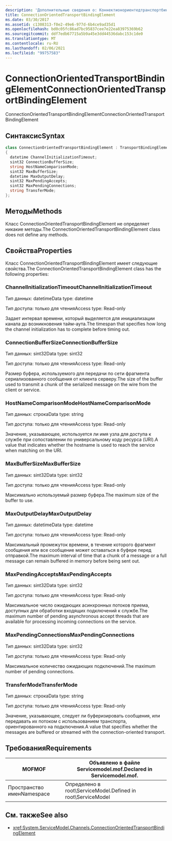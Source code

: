 ```yaml
---
description: 'Дополнительные сведения о: Коннектионориентедтранспортбиндинжелемент'
title: ConnectionOrientedTransportBindingElement
ms.date: 03/30/2017
ms.assetid: c1308313-f0e2-49e6-977d-6b4ce9ad35d1
ms.openlocfilehash: bd0c05fc86ad7bc95837cee7e22ea83975369b62
ms.sourcegitcommit: ddf7edb67715a5b9a45e3dd44536dabc153c1de0
ms.translationtype: MT
ms.contentlocale: ru-RU
ms.lasthandoff: 02/06/2021
ms.locfileid: "99757583"
---
```

# <a name="connectionorientedtransportbindingelement"></a><span data-ttu-id="fb363-103">ConnectionOrientedTransportBindingElement</span><span class="sxs-lookup"><span data-stu-id="fb363-103">ConnectionOrientedTransportBindingElement</span></span>

<span data-ttu-id="fb363-104">ConnectionOrientedTransportBindingElement</span><span class="sxs-lookup"><span data-stu-id="fb363-104">ConnectionOrientedTransportBindingElement</span></span>  
  
## <a name="syntax"></a><span data-ttu-id="fb363-105">Синтаксис</span><span class="sxs-lookup"><span data-stu-id="fb363-105">Syntax</span></span>  
  
```csharp
class ConnectionOrientedTransportBindingElement : TransportBindingElement  
{  
  datetime ChannelInitializationTimeout;  
  sint32 ConnectionBufferSize;  
  string HostNameComparisonMode;  
  sint32 MaxBufferSize;  
  datetime MaxOutputDelay;  
  sint32 MaxPendingAccepts;  
  sint32 MaxPendingConnections;  
  string TransferMode;  
};  
```  
  
## <a name="methods"></a><span data-ttu-id="fb363-106">Методы</span><span class="sxs-lookup"><span data-stu-id="fb363-106">Methods</span></span>  

 <span data-ttu-id="fb363-107">Класс ConnectionOrientedTransportBindingElement не определяет никакие методы.</span><span class="sxs-lookup"><span data-stu-id="fb363-107">The ConnectionOrientedTransportBindingElement class does not define any methods.</span></span>  
  
## <a name="properties"></a><span data-ttu-id="fb363-108">Свойства</span><span class="sxs-lookup"><span data-stu-id="fb363-108">Properties</span></span>  

 <span data-ttu-id="fb363-109">Класс ConnectionOrientedTransportBindingElement имеет следующие свойства.</span><span class="sxs-lookup"><span data-stu-id="fb363-109">The ConnectionOrientedTransportBindingElement class has the following properties:</span></span>  
  
### <a name="channelinitializationtimeout"></a><span data-ttu-id="fb363-110">ChannelInitializationTimeout</span><span class="sxs-lookup"><span data-stu-id="fb363-110">ChannelInitializationTimeout</span></span>  

 <span data-ttu-id="fb363-111">Тип данных: datetime</span><span class="sxs-lookup"><span data-stu-id="fb363-111">Data type: datetime</span></span>  
  
 <span data-ttu-id="fb363-112">Тип доступа: только для чтения</span><span class="sxs-lookup"><span data-stu-id="fb363-112">Access type: Read-only</span></span>  
  
 <span data-ttu-id="fb363-113">Задает интервал времени, который выделяется для инициализации канала до возникновения тайм-аута.</span><span class="sxs-lookup"><span data-stu-id="fb363-113">The timespan that specifies how long the channel initialization has to complete before timing out.</span></span>  
  
### <a name="connectionbuffersize"></a><span data-ttu-id="fb363-114">ConnectionBufferSize</span><span class="sxs-lookup"><span data-stu-id="fb363-114">ConnectionBufferSize</span></span>  

 <span data-ttu-id="fb363-115">Тип данных: sint32</span><span class="sxs-lookup"><span data-stu-id="fb363-115">Data type: sint32</span></span>  
  
 <span data-ttu-id="fb363-116">Тип доступа: только для чтения</span><span class="sxs-lookup"><span data-stu-id="fb363-116">Access type: Read-only</span></span>  
  
 <span data-ttu-id="fb363-117">Размер буфера, используемого для передачи по сети фрагмента сериализованного сообщения от клиента серверу.</span><span class="sxs-lookup"><span data-stu-id="fb363-117">The size of the buffer used to transmit a chunk of the serialized message on the wire from the client or service.</span></span>  
  
### <a name="hostnamecomparisonmode"></a><span data-ttu-id="fb363-118">HostNameComparisonMode</span><span class="sxs-lookup"><span data-stu-id="fb363-118">HostNameComparisonMode</span></span>  

 <span data-ttu-id="fb363-119">Тип данных: строка</span><span class="sxs-lookup"><span data-stu-id="fb363-119">Data type: string</span></span>  
  
 <span data-ttu-id="fb363-120">Тип доступа: только для чтения</span><span class="sxs-lookup"><span data-stu-id="fb363-120">Access type: Read-only</span></span>  
  
 <span data-ttu-id="fb363-121">Значение, указывающее, используется ли имя узла для доступа к службе при сопоставлении по универсальному коду ресурса (URI).</span><span class="sxs-lookup"><span data-stu-id="fb363-121">A value that indicates whether the hostname is used to reach the service when matching on the URI.</span></span>  
  
### <a name="maxbuffersize"></a><span data-ttu-id="fb363-122">MaxBufferSize</span><span class="sxs-lookup"><span data-stu-id="fb363-122">MaxBufferSize</span></span>  

 <span data-ttu-id="fb363-123">Тип данных: sint32</span><span class="sxs-lookup"><span data-stu-id="fb363-123">Data type: sint32</span></span>  
  
 <span data-ttu-id="fb363-124">Тип доступа: только для чтения</span><span class="sxs-lookup"><span data-stu-id="fb363-124">Access type: Read-only</span></span>  
  
 <span data-ttu-id="fb363-125">Максимально используемый размер буфера.</span><span class="sxs-lookup"><span data-stu-id="fb363-125">The maximum size of the buffer to use.</span></span>  
  
### <a name="maxoutputdelay"></a><span data-ttu-id="fb363-126">MaxOutputDelay</span><span class="sxs-lookup"><span data-stu-id="fb363-126">MaxOutputDelay</span></span>  

 <span data-ttu-id="fb363-127">Тип данных: datetime</span><span class="sxs-lookup"><span data-stu-id="fb363-127">Data type: datetime</span></span>  
  
 <span data-ttu-id="fb363-128">Тип доступа: только для чтения</span><span class="sxs-lookup"><span data-stu-id="fb363-128">Access type: Read-only</span></span>  
  
 <span data-ttu-id="fb363-129">Максимальный промежуток времени, в течение которого фрагмент сообщения или все сообщение может оставаться в буфере перед отправкой.</span><span class="sxs-lookup"><span data-stu-id="fb363-129">The maximum interval of time that a chunk of a message or a full message can remain buffered in memory before being sent out.</span></span>  
  
### <a name="maxpendingaccepts"></a><span data-ttu-id="fb363-130">MaxPendingAccepts</span><span class="sxs-lookup"><span data-stu-id="fb363-130">MaxPendingAccepts</span></span>  

 <span data-ttu-id="fb363-131">Тип данных: sint32</span><span class="sxs-lookup"><span data-stu-id="fb363-131">Data type: sint32</span></span>  
  
 <span data-ttu-id="fb363-132">Тип доступа: только для чтения</span><span class="sxs-lookup"><span data-stu-id="fb363-132">Access type: Read-only</span></span>  
  
 <span data-ttu-id="fb363-133">Максимальное число ожидающих асинхронных потоков приема, доступных для обработки входящих подключений к службе.</span><span class="sxs-lookup"><span data-stu-id="fb363-133">The maximum number of pending asynchronous accept threads that are available for processing incoming connections on the service.</span></span>  
  
### <a name="maxpendingconnections"></a><span data-ttu-id="fb363-134">MaxPendingConnections</span><span class="sxs-lookup"><span data-stu-id="fb363-134">MaxPendingConnections</span></span>  

 <span data-ttu-id="fb363-135">Тип данных: sint32</span><span class="sxs-lookup"><span data-stu-id="fb363-135">Data type: sint32</span></span>  
  
 <span data-ttu-id="fb363-136">Тип доступа: только для чтения</span><span class="sxs-lookup"><span data-stu-id="fb363-136">Access type: Read-only</span></span>  
  
 <span data-ttu-id="fb363-137">Максимальное количество ожидающих подключений.</span><span class="sxs-lookup"><span data-stu-id="fb363-137">The maximum number of pending connections.</span></span>  
  
### <a name="transfermode"></a><span data-ttu-id="fb363-138">TransferMode</span><span class="sxs-lookup"><span data-stu-id="fb363-138">TransferMode</span></span>  

 <span data-ttu-id="fb363-139">Тип данных: строка</span><span class="sxs-lookup"><span data-stu-id="fb363-139">Data type: string</span></span>  
  
 <span data-ttu-id="fb363-140">Тип доступа: только для чтения</span><span class="sxs-lookup"><span data-stu-id="fb363-140">Access type: Read-only</span></span>  
  
 <span data-ttu-id="fb363-141">Значение, указывающее, следует ли буферизировать сообщения, или передавать их потоком с использованием транспорта, ориентированного на подключения.</span><span class="sxs-lookup"><span data-stu-id="fb363-141">A value that specifies whether the messages are buffered or streamed with the connection-oriented transport.</span></span>  
  
## <a name="requirements"></a><span data-ttu-id="fb363-142">Требования</span><span class="sxs-lookup"><span data-stu-id="fb363-142">Requirements</span></span>  
  
|<span data-ttu-id="fb363-143">MOF</span><span class="sxs-lookup"><span data-stu-id="fb363-143">MOF</span></span>|<span data-ttu-id="fb363-144">Объявлено в файле Servicemodel.mof.</span><span class="sxs-lookup"><span data-stu-id="fb363-144">Declared in Servicemodel.mof.</span></span>|  
|---------|-----------------------------------|  
|<span data-ttu-id="fb363-145">Пространство имен</span><span class="sxs-lookup"><span data-stu-id="fb363-145">Namespace</span></span>|<span data-ttu-id="fb363-146">Определено в root\ServiceModel.</span><span class="sxs-lookup"><span data-stu-id="fb363-146">Defined in root\ServiceModel</span></span>|  
  
## <a name="see-also"></a><span data-ttu-id="fb363-147">См. также</span><span class="sxs-lookup"><span data-stu-id="fb363-147">See also</span></span>

- <xref:System.ServiceModel.Channels.ConnectionOrientedTransportBindingElement>
